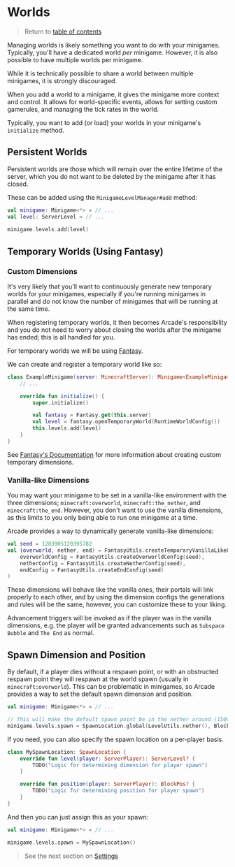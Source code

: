 # Worlds

> Return to [table of contents](../minigames.md)
 
Managing worlds is likely something you want to do with your minigames.
Typically, you'll have a dedicated world *per* minigame. However, it is also possible to have multiple worlds per minigame.

While it is technically possible to share a world between multiple minigames, it is strongly discouraged.

When you add a world to a minigame, it gives the minigame more context and control. It allows for world-specific events, allows for setting custom gamerules, and managing the tick rates in the world.

Typically, you want to add (or load) your worlds in your minigame's `initialize` method.

## Persistent Worlds

Persistent worlds are those which will remain over the entire lifetime of the server, which you do not want to be deleted by the minigame after it has closed.

These can be added using the `MinigameLevelManager#add` method:

```kotlin
val minigame: Minigame<*> = // ...
val level: ServerLevel = // ...
    
minigame.levels.add(level)
```

## Temporary Worlds (Using Fantasy)

### Custom Dimensions

It's very likely that you'll want to continuously generate new temporary worlds for your minigames, especially if you're running minigames in parallel and do not know the number of minigames that will be running at the same time.

When registering temporary worlds, it then becomes Arcade's responsibility and you do not need to worry about closing the worlds after the minigame has ended; this is all handled for you.

For temporary worlds we will be using [Fantasy](https://github.com/NucleoidMC/fantasy).

We can create and register a temporary world like so:
```kotlin
class ExampleMinigame(server: MinecraftServer): Minigame<ExampleMinigame>(server) {
    // ...

    override fun initialize() {
        super.initialize()

        val fantasy = Fantasy.get(this.server)
        val level = fantasy.openTemporaryWorld(RuntimeWorldConfig())
        this.levels.add(level)
    }
}
```

See [Fantasy's Documentation](https://github.com/NucleoidMC/fantasy/blob/1.20.4/README.md#creating-runtime-dimensions) for more information about creating custom temporary dimensions.

### Vanilla-like Dimensions

You may want your minigame to be set in a vanilla-like environment with the three dimensions; `minecraft:overworld`, `minecraft:the_nether`, and `minecraft:the_end`. However, you don't want to use the vanilla dimensions, as this limits to you only being able to run one minigame at a time.

Arcade provides a way to dynamically generate vanilla-like dimensions:
```kotlin
val seed = 1283905120395782
val (overworld, nether, end) = FantasyUtils.createTemporaryVanillaLikeLevels(
    overworldConfig = FantasyUtils.createOverworldConfig(seed),
    netherConfig = FantasyUtils.createNetherConfig(seed),
    endConfig = FantasyUtils.createEndConfig(seed)
)
```

These dimensions will behave like the vanilla ones, their portals will link properly to each other, and by using the dimension configs the generations and rules will be the same, however, you can customize these to your liking.

Advancement triggers will be invoked as if the player was in the vanilla dimensions, e.g. the player will be granted advancements such as `Subspace Bubble` and `The End` as normal. 

## Spawn Dimension and Position

By default, if a player dies without a respawn point, or with an obstructed respawn point they will respawn at the world spawn (usually in `minecraft:overworld`). This can be problematic in minigames, so Arcade provides a way to set the default spawn dimension and position.

```kotlin
val minigame: Minigame<*> = // ...

// This will make the default spawn point be in the nether around (1500, 64, 3000)
minigame.levels.spawn = SpawnLocation.global(LevelUtils.nether(), BlockPos(1500, 64, 3000))
```

If you need, you can also specify the spawn location on a per-player basis.

```kotlin
class MySpawnLocation: SpawnLocation {
    override fun level(player: ServerPlayer): ServerLevel? {
        TODO("Logic for determining dimension for player spawn")
    }

    override fun position(player: ServerPlayer): BlockPos? {
        TODO("Logic for determining position for player spawn")
    }
}
```

And then you can just assign this as your spawn:
```kotlin
val minigame: Minigame<*> = // ...

minigame.levels.spawn = MySpawnLocation()
```

> See the next section on [Settings](settings.md)
